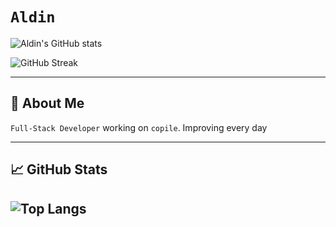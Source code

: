 # `Aldin`

![Aldin's GitHub stats](https://github-readme-stats-three-topaz-49.vercel.app/api?username=ALADIN847&theme=rose_pine&count_private=true&show_icons=true&hide=stars,issues)

![GitHub Streak](https://streak-stats.demolab.com?user=ALADIN847&theme=dracula&hide_border=true&count_private=true)

---

## 🚀 About Me

`Full-Stack Developer` working on `copile`. Improving every day

---

## 📈 GitHub Stats

![Top Langs](https://github-readme-stats-three-topaz-49.vercel.app/api/top-langs/?username=ALADIN847&layout=donut&langs_count=5&hide=CMake,Makefile)
---
